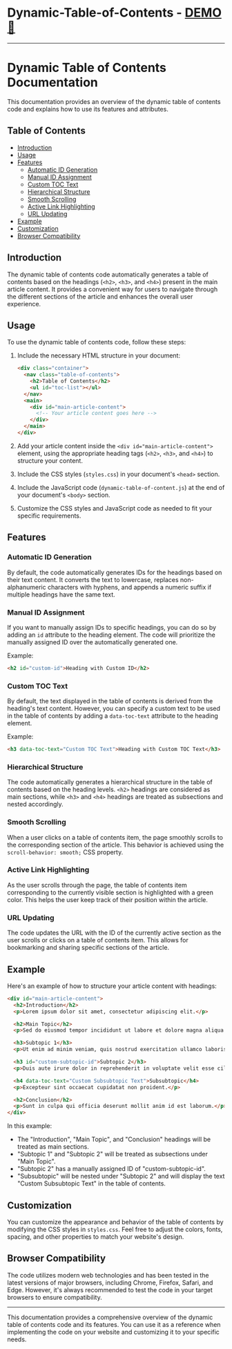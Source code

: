 # Dynamic-Table-of-Contents - [DEMO 🔗](https://sajaym.github.io/Dynamic-Table-of-Contents/)
---

# Dynamic Table of Contents Documentation

This documentation provides an overview of the dynamic table of contents code and explains how to use its features and attributes.

## Table of Contents
- [Introduction](#introduction)
- [Usage](#usage)
- [Features](#features)
  - [Automatic ID Generation](#automatic-id-generation)
  - [Manual ID Assignment](#manual-id-assignment)
  - [Custom TOC Text](#custom-toc-text)
  - [Hierarchical Structure](#hierarchical-structure)
  - [Smooth Scrolling](#smooth-scrolling)
  - [Active Link Highlighting](#active-link-highlighting)
  - [URL Updating](#url-updating)
- [Example](#example)
- [Customization](#customization)
- [Browser Compatibility](#browser-compatibility)

## Introduction
The dynamic table of contents code automatically generates a table of contents based on the headings (`<h2>`, `<h3>`, and `<h4>`) present in the main article content. It provides a convenient way for users to navigate through the different sections of the article and enhances the overall user experience.

## Usage
To use the dynamic table of contents code, follow these steps:

1. Include the necessary HTML structure in your document:
   ```html
   <div class="container">
     <nav class="table-of-contents">
       <h2>Table of Contents</h2>
       <ul id="toc-list"></ul>
     </nav>
     <main>
       <div id="main-article-content">
         <!-- Your article content goes here -->
       </div>
     </main>
   </div>
   ```

2. Add your article content inside the `<div id="main-article-content">` element, using the appropriate heading tags (`<h2>`, `<h3>`, and `<h4>`) to structure your content.

3. Include the CSS styles (`styles.css`) in your document's `<head>` section.

4. Include the JavaScript code (`dynamic-table-of-content.js`) at the end of your document's `<body>` section.

5. Customize the CSS styles and JavaScript code as needed to fit your specific requirements.

## Features

### Automatic ID Generation
By default, the code automatically generates IDs for the headings based on their text content. It converts the text to lowercase, replaces non-alphanumeric characters with hyphens, and appends a numeric suffix if multiple headings have the same text.

### Manual ID Assignment
If you want to manually assign IDs to specific headings, you can do so by adding an `id` attribute to the heading element. The code will prioritize the manually assigned ID over the automatically generated one.

Example:
```html
<h2 id="custom-id">Heading with Custom ID</h2>
```

### Custom TOC Text
By default, the text displayed in the table of contents is derived from the heading's text content. However, you can specify a custom text to be used in the table of contents by adding a `data-toc-text` attribute to the heading element.

Example:
```html
<h3 data-toc-text="Custom TOC Text">Heading with Custom TOC Text</h3>
```

### Hierarchical Structure
The code automatically generates a hierarchical structure in the table of contents based on the heading levels. `<h2>` headings are considered as main sections, while `<h3>` and `<h4>` headings are treated as subsections and nested accordingly.

### Smooth Scrolling
When a user clicks on a table of contents item, the page smoothly scrolls to the corresponding section of the article. This behavior is achieved using the `scroll-behavior: smooth;` CSS property.

### Active Link Highlighting
As the user scrolls through the page, the table of contents item corresponding to the currently visible section is highlighted with a green color. This helps the user keep track of their position within the article.

### URL Updating
The code updates the URL with the ID of the currently active section as the user scrolls or clicks on a table of contents item. This allows for bookmarking and sharing specific sections of the article.

## Example
Here's an example of how to structure your article content with headings:

```html
<div id="main-article-content">
  <h2>Introduction</h2>
  <p>Lorem ipsum dolor sit amet, consectetur adipiscing elit.</p>

  <h2>Main Topic</h2>
  <p>Sed do eiusmod tempor incididunt ut labore et dolore magna aliqua.</p>

  <h3>Subtopic 1</h3>
  <p>Ut enim ad minim veniam, quis nostrud exercitation ullamco laboris.</p>

  <h3 id="custom-subtopic-id">Subtopic 2</h3>
  <p>Duis aute irure dolor in reprehenderit in voluptate velit esse cillum dolore.</p>

  <h4 data-toc-text="Custom Subsubtopic Text">Subsubtopic</h4>
  <p>Excepteur sint occaecat cupidatat non proident.</p>

  <h2>Conclusion</h2>
  <p>Sunt in culpa qui officia deserunt mollit anim id est laborum.</p>
</div>
```

In this example:
- The "Introduction", "Main Topic", and "Conclusion" headings will be treated as main sections.
- "Subtopic 1" and "Subtopic 2" will be treated as subsections under "Main Topic".
- "Subtopic 2" has a manually assigned ID of "custom-subtopic-id".
- "Subsubtopic" will be nested under "Subtopic 2" and will display the text "Custom Subsubtopic Text" in the table of contents.

## Customization
You can customize the appearance and behavior of the table of contents by modifying the CSS styles in `styles.css`. Feel free to adjust the colors, fonts, spacing, and other properties to match your website's design.

## Browser Compatibility
The code utilizes modern web technologies and has been tested in the latest versions of major browsers, including Chrome, Firefox, Safari, and Edge. However, it's always recommended to test the code in your target browsers to ensure compatibility.

---

This documentation provides a comprehensive overview of the dynamic table of contents code and its features. You can use it as a reference when implementing the code on your website and customizing it to your specific needs.
